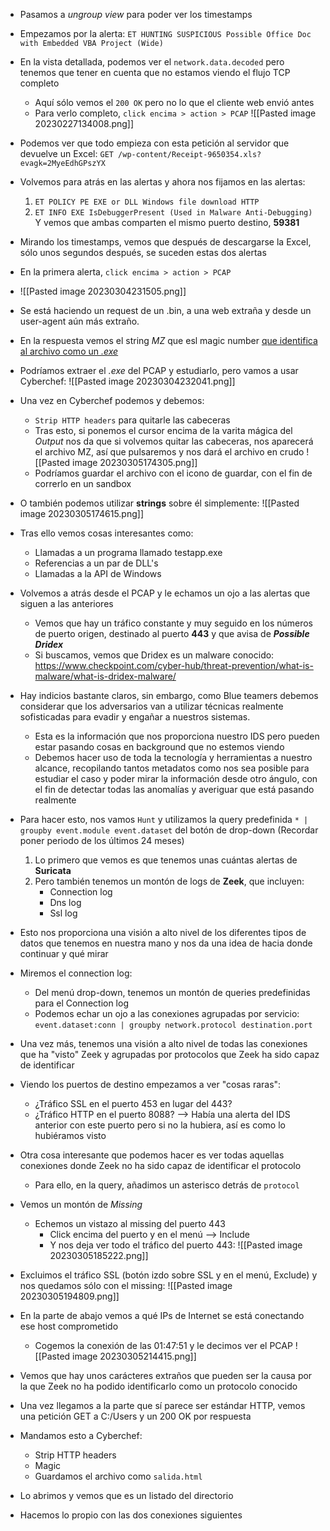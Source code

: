 + Pasamos a *ungroup view* para poder ver los timestamps
+ Empezamos por la alerta:
	`ET HUNTING SUSPICIOUS Possible Office Doc with Embedded VBA Project (Wide)`
+ En la vista detallada, podemos ver el `network.data.decoded` pero tenemos que tener en cuenta que no estamos viendo el flujo TCP completo
	+ Aquí sólo vemos el `200 OK` pero no lo que el cliente web envió antes
	+ Para verlo completo, `click encima > action > PCAP`
	 ![[Pasted image 20230227134008.png]]
+ Podemos ver que todo empieza con esta petición al servidor que devuelve un Excel:
	`GET /wp-content/Receipt-9650354.xls?evagk=2MyeEdhGPszYX`
+ Volvemos para atrás en las alertas y ahora nos fijamos en las alertas:
	1. `ET POLICY PE EXE or DLL Windows file download HTTP`
	2. `ET INFO EXE IsDebuggerPresent (Used in Malware Anti-Debugging)`
	Y vemos que ambas comparten el mismo puerto destino, **59381**
+ Mirando los timestamps, vemos que después de descargarse la Excel, sólo unos segundos después, se suceden estas dos alertas
+ En la primera alerta, `click encima > action > PCAP`
+ ![[Pasted image 20230304231505.png]]
+ Se está haciendo un request de un .bin, a una web extraña y desde un user-agent aún más extraño. 
+ En la respuesta vemos el string *MZ* que esl magic number [que identifica al archivo como un *.exe*](https://en.wikipedia.org/wiki/DOS_MZ_executable)
+ Podríamos extraer el *.exe* del PCAP y estudiarlo, pero vamos a usar Cyberchef:
![[Pasted image 20230304232041.png]]

+ Una vez en Cyberchef podemos y debemos:
	+ `Strip HTTP headers` para quitarle las cabeceras
	+ Tras esto, si ponemos el cursor encima de la varita mágica del *Output* nos da que si volvemos quitar las cabeceras, nos aparecerá el archivo MZ, así que pulsaremos y nos dará el archivo en crudo
		![[Pasted image 20230305174305.png]]
	 + Podríamos guardar el archivo con el  icono de guardar, con el fin de correrlo en un sandbox
+ O también podemos utilizar **strings** sobre él simplemente:
![[Pasted image 20230305174615.png]]
+ Tras ello vemos cosas interesantes como:
	+ Llamadas a un programa llamado testapp.exe
	+ Referencias a un par de DLL's
	+ Llamadas a la API de Windows
+ Volvemos a atrás desde el PCAP y le echamos un ojo a las alertas que siguen a las anteriores
	+ Vemos que hay un tráfico constante y muy seguido en los números de puerto origen, destinado al puerto **443** y que avisa de ***Possible Dridex***
	+ Si buscamos, vemos que Dridex es un malware conocido: https://www.checkpoint.com/cyber-hub/threat-prevention/what-is-malware/what-is-dridex-malware/

+ Hay indicios bastante claros, sin embargo, como Blue teamers debemos considerar que los adversarios van a utilizar técnicas realmente sofisticadas para evadir y engañar a nuestros sistemas.
	+ Esta es la información que nos proporciona nuestro IDS pero pueden estar pasando cosas en background que no estemos viendo
	+ Debemos hacer uso de toda la tecnología y herramientas a nuestro alcance, recopilando tantos metadatos como nos sea posible para estudiar el caso y poder mirar la información desde otro ángulo, con el fin de detectar todas las anomalías y averiguar que está pasando realmente
+ Para hacer esto, nos vamos  `Hunt` y utilizamos la query predefinida `* | groupby event.module event.dataset` del botón de drop-down (Recordar poner periodo de los últimos 24 meses)
	 1. Lo primero que vemos es que tenemos unas cuántas alertas de **Suricata**
	 2. Pero también tenemos un montón de logs de **Zeek**, que incluyen:
		 + Connection log
		 + Dns log
		 + Ssl log
 + Esto nos proporciona una visión a alto nivel de los diferentes tipos de datos que tenemos en nuestra mano y nos da una idea de hacia donde continuar y qué mirar
 + Miremos el connection log:
	 + Del menú drop-down, tenemos un montón de queries predefinidas para el Connection log
	 + Podemos echar un ojo a las conexiones agrupadas por servicio:
			`event.dataset:conn | groupby network.protocol destination.port`
 + Una vez más, tenemos una visión a alto nivel de todas las conexiones que ha "visto" Zeek y agrupadas por protocolos que Zeek ha sido capaz de identificar 
 + Viendo los puertos de destino empezamos a ver "cosas raras":
	 + ¿Tráfico SSL en el puerto 453 en lugar del 443?
	 + ¿Tráfico HTTP en el puerto 8088? --> Había una alerta del IDS anterior con este puerto pero si no la hubiera, así es como lo hubiéramos visto
+ Otra cosa interesante que podemos hacer es ver todas aquellas conexiones donde Zeek no ha sido capaz de identificar el protocolo
	+ Para ello, en la query, añadimos un asterisco detrás de `protocol`
+ Vemos un montón de *Missing*
	+ Echemos un vistazo al missing del puerto 443
		+ Click encima del puerto y en el menú --> Include
		+ Y nos deja ver todo el tráfico del puerto 443:
![[Pasted image 20230305185222.png]]
+ Excluimos el tráfico SSL (botón izdo sobre SSL y en el menú, Exclude) y nos quedamos sólo con el missing:
![[Pasted image 20230305194809.png]]

+ En la parte de abajo vemos a qué IPs de Internet se está conectando ese host comprometido
	+ Cogemos la conexión de las 01:47:51 y le decimos ver el PCAP
![[Pasted image 20230305214415.png]]

+ Vemos que hay unos carácteres extraños que pueden ser la causa por la que  Zeek no ha podido identificarlo como un protocolo conocido
+ Una vez llegamos a la parte que sí parece ser estándar HTTP, vemos una petición GET a C:/Users y un 200 OK por respuesta
+ Mandamos esto a Cyberchef:
	+ Strip HTTP headers
	+ Magic
	+ Guardamos el archivo como `salida.html`
+ Lo abrimos y vemos que es un listado del directorio
+ Hacemos lo propio con las dos conexiones siguientes
